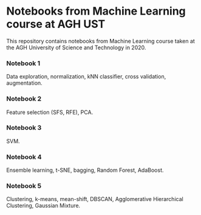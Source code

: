 # Notebooks from Machine Learning course at AGH UST

This repository contains notebooks from Machine Learning course taken at the AGH University of Science
and Technology in 2020.

### Notebook 1

Data exploration, normalization, kNN classifier, cross validation, augmentation.

### Notebook 2

Feature selection (SFS, RFE), PCA.

### Notebook 3

SVM.

### Notebook 4

Ensemble learning, t-SNE, bagging, Random Forest, AdaBoost.

### Notebook 5

Clustering, k-means, mean-shift, DBSCAN, Agglomerative Hierarchical Clustering, Gaussian Mixture.
